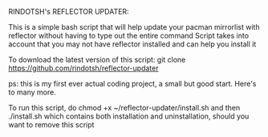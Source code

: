


RINDOTSH's REFLECTOR UPDATER:

This is a simple bash script that will help update your pacman mirrorlist with reflector without having to type out the entire command
Script takes into account that you may not have reflector installed and can help you install it

To download the latest version of this script:
    git clone https://github.com/rindotsh/reflector-updater

ps: this is my first ever actual coding project, a small but good start. Here's to many more.

To run this script, do chmod +x ~/reflector-updater/install.sh and then ./install.sh which contains both installation and uninstallation, should you want to remove this script
